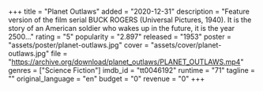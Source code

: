 +++
title = "Planet Outlaws"
added = "2020-12-31"
description = "Feature version of the film serial BUCK ROGERS (Universal Pictures, 1940).  It is the story of an American soldier who wakes up in the future, it is the year 2500..."
rating = "5"
popularity = "2.897"
released = "1953"
poster = "assets/poster/planet-outlaws.jpg"
cover = "assets/cover/planet-outlaws.jpg"
file = "https://archive.org/download/planet_outlaws/PLANET_OUTLAWS.mp4"
genres = ["Science Fiction"]
imdb_id = "tt0046192"
runtime = "71"
tagline = ""
original_language = "en"
budget = "0"
revenue = "0"
+++

